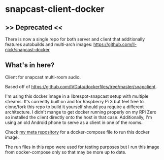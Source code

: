 # snapcast-client-docker

## >> Deprecated <<

There is now a single repo for both server and client that additionally features autobuilds and multi-arch images:
https://github.com/ll-nick/snapcast-docker

## What's in here?

Client for snapcast multi-room audio.

Based off of https://github.com/IVData/dockerfiles/tree/master/snapclient.

I'm using this docker image in a librespot-snapcast setup with multiple streams.
It's currently built on and for Raspberry Pi 3 but feel free to clone/fork this repo to build it yourself should you require a different architecture.
I didn't mange to get docker running properly on my RPi Zero so installed the client directly onto the host in that case.
Additionally, I'm using an old Android phone to serve as a client in one of the rooms.

Check [my meta repository](https://github.com/ll-nick/jukebox-meta) for a docker-compose file to run this docker image.

The run files in this repo were used for testing purposes but I run this image from docker-compose only so that may be more up to date.
